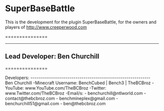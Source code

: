 SuperBaseBattle
===============

This is the development for the plugin SuperBaseBattle, for the owners and players of http://www.creeperwood.com

===============

-----------------------------
Lead Developer: Ben Churchill
-----------------------------

===============

<p>Developers:
-------------------------------------------------------------
    Ben Churchill
        -Minecraft Username: BenchCubed | Bench3 | TheBCBroz
        -YouTube: www.YouTube.com/TheBCBroz
        -Twitter: www.Twitter.com/TheBCBroz
        -Email/s:
           - benchurchill@ntlworld.com
           - contact@thebcbroz.com
           - benchmineplex@gmail.com
           - benchurchill51@gmail.com
           - ben@thebcbroz.com


